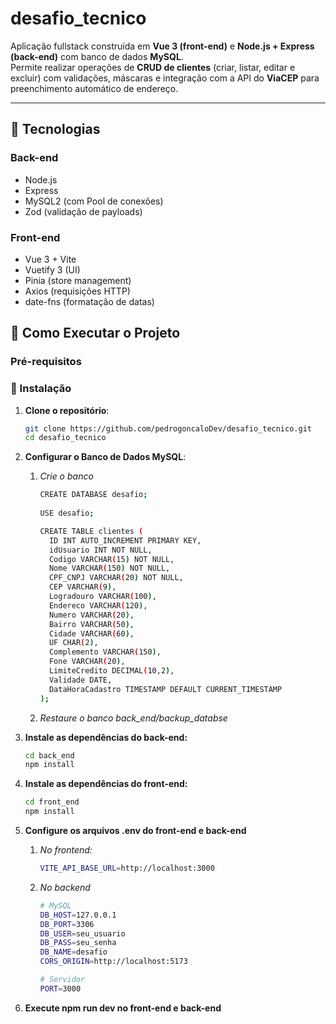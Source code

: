 # desafio_tecnico

Aplicação fullstack construída em **Vue 3 (front-end)** e **Node.js + Express (back-end)** com banco de dados **MySQL**.  
Permite realizar operações de **CRUD de clientes** (criar, listar, editar e excluir) com validações, máscaras e integração com a API do **ViaCEP** para preenchimento automático de endereço.

---

## 🚀 Tecnologias

### Back-end
- Node.js
- Express
- MySQL2 (com Pool de conexões)
- Zod (validação de payloads)

### Front-end
- Vue 3 + Vite
- Vuetify 3 (UI)
- Pinia (store management)
- Axios (requisições HTTP)
- date-fns (formatação de datas)


## 🚀 Como Executar o Projeto

### Pré-requisitos

### 🔧 Instalação

1. **Clone o repositório**:
    ```bash
    git clone https://github.com/pedrogoncaloDev/desafio_tecnico.git
    cd desafio_tecnico

2. **Configurar o Banco de Dados MySQL**:
   1. *Crie o banco*
      ```bash
      CREATE DATABASE desafio;
  
      USE desafio;
      
      CREATE TABLE clientes (
        ID INT AUTO_INCREMENT PRIMARY KEY,
        idUsuario INT NOT NULL,
        Codigo VARCHAR(15) NOT NULL,
        Nome VARCHAR(150) NOT NULL,
        CPF_CNPJ VARCHAR(20) NOT NULL,
        CEP VARCHAR(9),
        Logradouro VARCHAR(100),
        Endereco VARCHAR(120),
        Numero VARCHAR(20),
        Bairro VARCHAR(50),
        Cidade VARCHAR(60),
        UF CHAR(2),
        Complemento VARCHAR(150),
        Fone VARCHAR(20),
        LimiteCredito DECIMAL(10,2),
        Validade DATE,
        DataHoraCadastro TIMESTAMP DEFAULT CURRENT_TIMESTAMP
      );
    2. *Restaure o banco back_end/backup_databse*

4. **Instale as dependências do back-end:**
    ```bash
    cd back_end
    npm install

5. **Instale as dependências do front-end:**
    ```bash
    cd front_end
    npm install
    
6. **Configure os arquivos .env do front-end e back-end**
    1. *No frontend:*
        ```bash
        VITE_API_BASE_URL=http://localhost:3000
    
    2. *No backend*
        ```bash
        # MySQL
        DB_HOST=127.0.0.1
        DB_PORT=3306
        DB_USER=seu_usuario
        DB_PASS=seu_senha
        DB_NAME=desafio
        CORS_ORIGIN=http://localhost:5173
        
        # Servidor
        PORT=3000
        
7. **Execute npm run dev no front-end e back-end**
